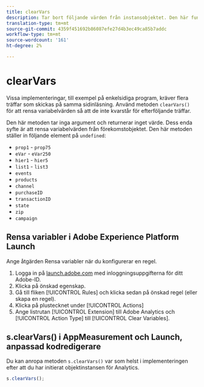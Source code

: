 ```yaml
---
title: clearVars
description: Tar bort följande värden från instansobjektet. Den här funktionen tar bort elementen (anger dem som "undefined").
translation-type: tm+mt
source-git-commit: 4359f451692b86087efe27d4b3ec49ca85b7addc
workflow-type: tm+mt
source-wordcount: '161'
ht-degree: 2%

---
```



# clearVars

Vissa implementeringar, till exempel på enkelsidiga program, kräver flera träffar som skickas på samma sidinläsning. Använd metoden `clearVars()` för att rensa variabelvärden så att de inte kvarstår för efterföljande träffar.

Den här metoden tar inga argument och returnerar inget värde. Dess enda syfte är att rensa variabelvärden från förekomstobjektet. Den här metoden ställer in följande element på `undefined`:

* `prop1` - `prop75`
* `eVar` -  `eVar250`
* `hier1` -  `hier5`
* `list1` -  `list3`
* `events`
* `products`
* `channel`
* `purchaseID`
* `transactionID`
* `state`
* `zip`
* `campaign`

## Rensa variabler i Adobe Experience Platform Launch

Ange åtgärden Rensa variabler när du konfigurerar en regel.

1. Logga in på [launch.adobe.com](https://launch.adobe.com) med inloggningsuppgifterna för ditt Adobe-ID.
2. Klicka på önskad egenskap.
3. Gå till fliken [!UICONTROL Rules] och klicka sedan på önskad regel (eller skapa en regel).
4. Klicka på plustecknet under [!UICONTROL Actions]
5. Ange listrutan [!UICONTROL Extension] till Adobe Analytics och [!UICONTROL Action Type] till [!UICONTROL Clear Variables].

## s.clearVars() i AppMeasurement och Launch, anpassad kodredigerare

Du kan anropa metoden `s.clearVars()` var som helst i implementeringen efter att du har initierat objektinstansen för Analytics.

```js
s.clearVars();
```
